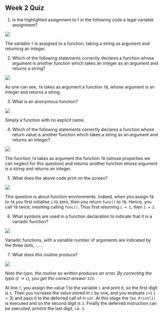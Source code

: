 ## Week 2 Quiz

1. Is the highlighted assignment to f in the following code a legal variable assignment?

![](https://user-images.githubusercontent.com/49638680/91836278-d8f6a800-ec4a-11ea-9994-a09cc1b592eb.png)

The variable `f` is assigned to a function, taking a string as argument and returning an integer.

2. Which of the following statements correctly declares a function whose argument is another function which takes an integer as an argument and returns a string?

![](https://user-images.githubusercontent.com/49638680/91836284-dac06b80-ec4a-11ea-87d4-b1a273ff2a3c.png)

As one can see, `fA` takes as argument a function `fB`, whose argument is an integer and returns a string.

3. What is an anonymous function?

![](https://user-images.githubusercontent.com/49638680/91836298-de53f280-ec4a-11ea-9141-7262e02a7b3b.png)

Simply a function with no explicit name.

4. Which of the following statements correctly declares a function whose return value is another function which takes a string as an argument and returns an integer?

![](https://user-images.githubusercontent.com/49638680/91837283-4ce58000-ec4c-11ea-8e5e-ad241149a749.png)

The function `fA` takes as argument the function `fB` (whose properties we can neglect for this question) and returns another function whose argument is a string and returns an integer.

5. What does the above code print on the screen?

![](https://user-images.githubusercontent.com/49638680/91836316-e14ee300-ec4a-11ea-84b6-dcad28f09bfb.png)

This question is about function environments.
Indeed, when you assign `fB` to `fA` you first initialise `i` to zero, then you return `func()` to `fB`.
Hence, you call `fB` twice, meaning calling `func()`.
Thus first returning `i = 1`, then `i = 2`.

6. What symbols are used in a function declaration to indicate that it is a variadic function?

![](https://user-images.githubusercontent.com/49638680/91836323-e3b13d00-ec4a-11ea-931f-3a7a4bdc2764.png)

Variadic functions, with a variable number of arguments are indicated by the three dots, `...`.

7. What does this routine produce?

![](https://user-images.githubusercontent.com/49638680/91836328-e57b0080-ec4a-11ea-9860-d58b6b61e699.png)

_Note the typo, the routine so written produces an error. By correcting the typo (`I` -> `i`), you get the correct answer `123`._

At line `7`, you assign the value $1$ to the variable `i` and print it, so the first digit is `1`.
Then you increase the value stored in `i` by one, and you evaluate `i+1` ($=3$) and pass it to the deferred call of `Print`.
At this stage the `fmt.Print(i)` is executed and so the second digit is `2`.
Finally the deferred instruction can be executed, printint the last digit, _i.e._ `3`.
